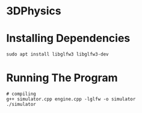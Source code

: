 # 3DPhysics

# Installing Dependencies
```
sudo apt install libglfw3 libglfw3-dev
```

# Running The Program
```
# compiling
g++ simulator.cpp engine.cpp -lglfw -o simulator
./simulator
```